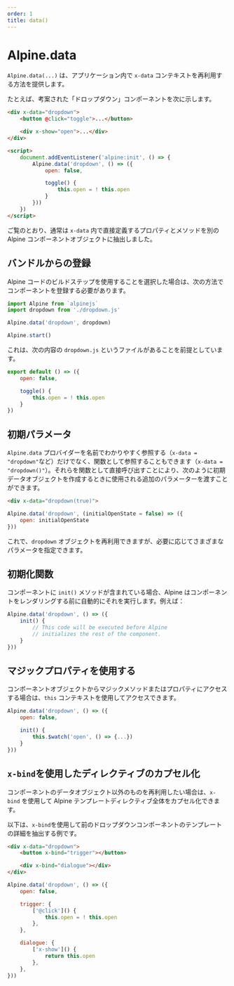 ```yaml
---
order: 1
title: data()
---
```


# Alpine.data

<!-- `Alpine.data(...)` provides a way to re-use `x-data` contexts within your application. -->

<!-- Here's a contrived `dropdown` component for example: -->

`Alpine.data(...)` は、アプリケーション内で `x-data` コンテキストを再利用する方法を提供します。

たとえば、考案された「ドロップダウン」コンポーネントを次に示します。

```html
<div x-data="dropdown">
    <button @click="toggle">...</button>

    <div x-show="open">...</div>
</div>

<script>
    document.addEventListener('alpine:init', () => {
        Alpine.data('dropdown', () => ({
            open: false,

            toggle() {
                this.open = ! this.open
            }
        }))
    })
</script>
```

<!-- As you can see we've extracted the properties and methods we would usually define directly inside `x-data` into a separate Alpine component object. -->

ご覧のとおり、通常は `x-data` 内で直接定義するプロパティとメソッドを別の Alpine コンポーネントオブジェクトに抽出しました。

<a name="registering-from-a-bundle"></a>

## バンドルからの登録

Alpine コードのビルドステップを使用することを選択した場合は、次の方法でコンポーネントを登録する必要があります。

<!-- If you've chosen to use a build step for your Alpine code, you should register your components in the following way: -->

```js
import Alpine from `alpinejs`
import dropdown from './dropdown.js'

Alpine.data('dropdown', dropdown)

Alpine.start()
```

<!-- This assumes you have a file called `dropdown.js` with the following contents: -->

これは、次の内容の `dropdown.js` というファイルがあることを前提としています。

```js
export default () => ({
    open: false,

    toggle() {
        this.open = ! this.open
    }
})
```

<a name="initial-parameters"></a>

## 初期パラメータ

`Alpine.data` プロバイダーを名前でわかりやすく参照する（`x-data = "dropdown"`など）だけでなく、関数として参照することもできます（`x-data = "dropdown()"`）。それらを関数として直接呼び出すことにより、次のように初期データオブジェクトを作成するときに使用される追加のパラメーターを渡すことができます。

<!-- In addition to referencing `Alpine.data` providers by their name plainly (like `x-data="dropdown"`), you can also reference them as functions (`x-data="dropdown()"`). By calling them as functions directly, you can pass in additional parameters to be used when creating the initial data object like so: -->

```html
<div x-data="dropdown(true)">
```
```js
Alpine.data('dropdown', (initialOpenState = false) => ({
    open: initialOpenState
}))
```

<!-- Now, you can re-use the `dropdown` object, but provide it with different parameters as you need to. -->

これで、`dropdown` オブジェクトを再利用できますが、必要に応じてさまざまなパラメータを指定できます。

<a name="init-functions"></a>

## 初期化関数

コンポーネントに `init()` メソッドが含まれている場合、Alpine はコンポーネントをレンダリングする前に自動的にそれを実行します。例えば：

<!-- If your component contains an `init()` method, Alpine will automatically execute it before it renders the component. For example: -->

```js
Alpine.data('dropdown', () => ({
    init() {
        // This code will be executed before Alpine
        // initializes the rest of the component.
    }
}))
```

<a name="using-magic-properties"></a>

## マジックプロパティを使用する

コンポーネントオブジェクトからマジックメソッドまたはプロパティにアクセスする場合は、`this` コンテキストを使用してアクセスできます。

<!-- If you want to access magic methods or properties from a component object, you can do so using the `this` context: -->

```js
Alpine.data('dropdown', () => ({
    open: false,

    init() {
        this.$watch('open', () => {...})
    }
}))
```

<a name="encapsulating-directives-with-x-bind"></a>

## `x-bind`を使用したディレクティブのカプセル化

コンポーネントのデータオブジェクト以外のものを再利用したい場合は、`x-bind` を使用して Alpine テンプレートディレクティブ全体をカプセル化できます。

以下は、`x-bind`を使用して前のドロップダウンコンポーネントのテンプレートの詳細を抽出する例です。

<!-- If you wish to re-use more than just the data object of a component, you can encapsulate entire Alpine template directives using `x-bind`. -->

<!-- The following is an example of extracting the templating details of our previous dropdown component using `x-bind`: -->

```html
<div x-data="dropdown">
    <button x-bind="trigger"></button>

    <div x-bind="dialogue"></div>
</div>
```

```js
Alpine.data('dropdown', () => ({
    open: false,

    trigger: {
        ['@click']() {
            this.open = ! this.open
        },
    },

    dialogue: {
        ['x-show']() {
            return this.open
        },
    },
}))
```

